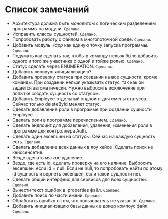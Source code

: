 # Список замечаний

* Архитектура должна быть монолитом с логическим разделением программы на модули. `Сделано`.
* Исправить классы сущностей. `Сделано`.
* Попробовать работу с файлом в многопоточной среде. `Сделано`.
* Добавить модуль _./app_ как единую точку запуска программы. `Сделано`.
* Подумать как сделать так, чтобы в команду нельзя было добавить одного и того же участника с одной и тойже ролью. `Сделано`.
* Статус сделать через ENUMERATION. `Сделано`.
* Добавить линивую инициализацию?
* Добавить проверку статуса при создании на все сущности, кроме команды. При создании нельзя указывать статус, так как он задается автоматически.
Нужно выбросить исключение при попытке создать сущность со статусом.
* Добавить Employee отдельный эндпоинт для смены статусов. Сейчас только deleteById меняет статус.
* Сделать добавление роли в программе при создании сущности Employee.
* Сделать роли в программе перечислением. `Сделано`.
* Сделать эндпоинт для добавления, удаления, изменения роли в программе для контроллера Auth.
* Сделать один эксепшен на статусы. Сейчас на каждую сущность есть. `Сделано`.
* Сделать добавление всех данных в лоу кейсе. Сделать поиск не кейссенсетив.
* Везде сделать мягкое удаление.
* Везде, где есть id, сделать проверку на его наличие. Выбросить эксепшен, если id = null. Если не null, то попробовать найти по
этому id сущность и вернеть эксепшен, если такой сущности нет.
* Сделать общий интерфейс для сервисов для всех сущностей. `Сделано`.
* Вынести текст ошибок в .properties файл. `Сделано`.
* Добавить поиск по части имени. `Сделано`.
* Обработать ошибку о том, что пользователь не указал id.  `Сделано`.
* Добавить инициализацию базы данных в докер компоус файл.  `Сделано`.